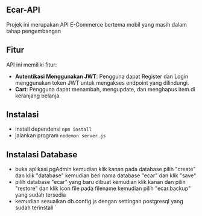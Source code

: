 ## Ecar-API

Projek ini merupakan API E-Commerce bertema mobil yang masih dalam tahap pengembangan

## Fitur

API ini memiliki fitur:

- **Autentikasi Menggunakan JWT**: Pengguna dapat Register dan Login menggunakan token JWT untuk mengakses endpoint yang dilindungi.
- **Cart**: Pengguna dapat menambah, mengupdate, dan menghapus item di keranjang belanja.

## Instalasi

- install dependensi
  `npm install`
- jalankan program
  `nodemon server.js`

## Instalasi Database

- buka aplikasi pgAdmin kemudian klik kanan pada database pilih "create" dan klik "database" kemudian beri nama database "ecar" dan klik "save"
- pilih database "ecar" yang baru dibuat kemudian klik kanan dan pilih "restore" dan klik icon file pada filename kemudian pilih "ecar.backup" yang sudah tersedia
- kemudian sesuaikan db.config.js dengan settingan postgresql yang sudah terinstall
  `

